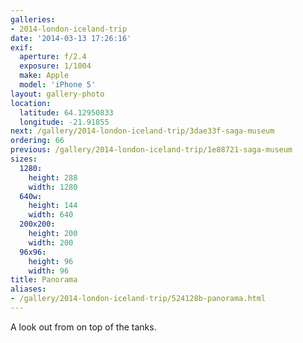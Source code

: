 ```yaml
---
galleries:
- 2014-london-iceland-trip
date: '2014-03-13 17:26:16'
exif:
  aperture: f/2.4
  exposure: 1/1004
  make: Apple
  model: 'iPhone 5'
layout: gallery-photo
location:
  latitude: 64.12950833
  longitude: -21.91855
next: /gallery/2014-london-iceland-trip/3dae33f-saga-museum
ordering: 66
previous: /gallery/2014-london-iceland-trip/1e88721-saga-museum
sizes:
  1280:
    height: 288
    width: 1280
  640w:
    height: 144
    width: 640
  200x200:
    height: 200
    width: 200
  96x96:
    height: 96
    width: 96
title: Panorama
aliases:
- /gallery/2014-london-iceland-trip/524128b-panorama.html
---
```


A look out from on top of the tanks.
